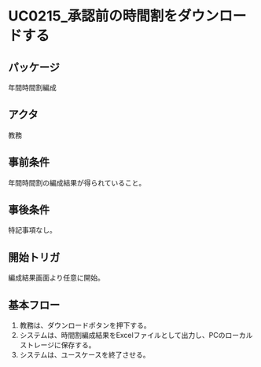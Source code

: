 # UC0215_承認前の時間割をダウンロードする

## パッケージ
年間時間割編成

## アクタ
教務

## 事前条件
年間時間割の編成結果が得られていること。

## 事後条件
特記事項なし。

## 開始トリガ
編成結果画面より任意に開始。

## 基本フロー
1. 教務は、ダウンロードボタンを押下する。
2. システムは、時間割編成結果をExcelファイルとして出力し、PCのローカルストレージに保存する。
3. システムは、ユースケースを終了させる。